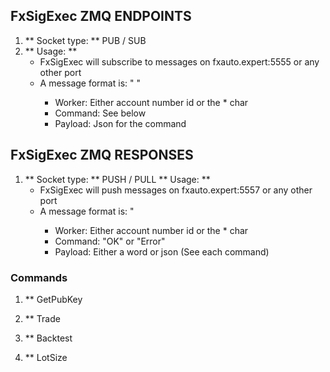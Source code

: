 
## FxSigExec ZMQ ENDPOINTS
1. ** Socket type: ** PUB / SUB
1. ** Usage: **
    * FxSigExec will subscribe to messages on fxauto.expert:5555 or any other port
    * A message format is: "<Worker> <Command> <Payload>"
      * Worker: Either account number id or the * char
      * Command: See below
      * Payload: Json for the command

## FxSigExec ZMQ RESPONSES
1. ** Socket type: **  PUSH / PULL
   ** Usage: **
    * FxSigExec will push messages on fxauto.expert:5557 or any other port
    * A message format is: "<Worker> <Result> <Payload>
      * Worker: Either account number id or the * char
      * Command: "OK" or "Error"
      * Payload: Either a word or json (See each command)

### Commands ###
1. ** GetPubKey
   
1. ** Trade

1. ** Backtest

1. ** LotSize

